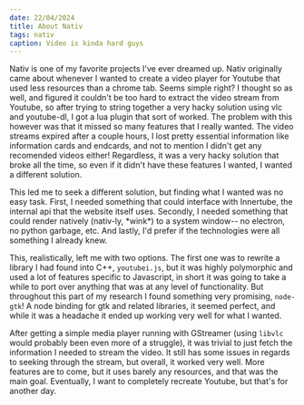 ```yaml
---
date: 22/04/2024
title: About Nativ
tags: nativ
caption: Video is kinda hard guys
---
```


Nativ is one of my favorite projects I've ever dreamed up. Nativ originally came about whenever I wanted to create a video player for Youtube that used less resources than a chrome tab. Seems simple right? I thought so as well, and figured it couldn't be too hard to extract the video stream from Youtube, so after trying to string together a very hacky solution using vlc and youtube-dl, I got a lua plugin that sort of worked. The problem with this however was that it missed so many features that I really wanted. The video streams expired after a couple hours, I lost pretty essential information like information cards and endcards, and not to mention I didn't get any recomended videos either! Regardless, it was a very hacky solution that broke all the time, so even if it didn't have these features I wanted, I wanted a different solution. 

This led me to seek a different solution, but finding what I wanted was no easy task. First, I needed something that could interface with Innertube, the internal api that the website itself uses. Secondly, I needed something that could render natively (nativ-ly, \*wink*) to a system window-- no electron, no python garbage, etc. And lastly, I'd prefer if the technologies were all something I already knew. 

This, realistically, left me with two options. The first one was to rewrite a library I had found into C++, `youtubei.js`, but it was highly polymorphic and used a lot of features specific to Javascript, in short it was going to take a while to port over anything that was at any level of functionality. But throughout this part of my research I found something very promising, `node-gtk`! A node binding for gtk and related libraries, it seemed perfect, and while it was a headache it ended up working very well for what I wanted. 

After getting a simple media player running with GStreamer (using `libvlc` would probably been even more of a struggle), it was trivial to just fetch the information I needed to stream the video. It still has some issues in regards to seeking through the stream, but overall, it worked very well. More features are to come, but it uses barely any resources, and that was the main goal. Eventually, I want to completely recreate Youtube, but that's for another day.
